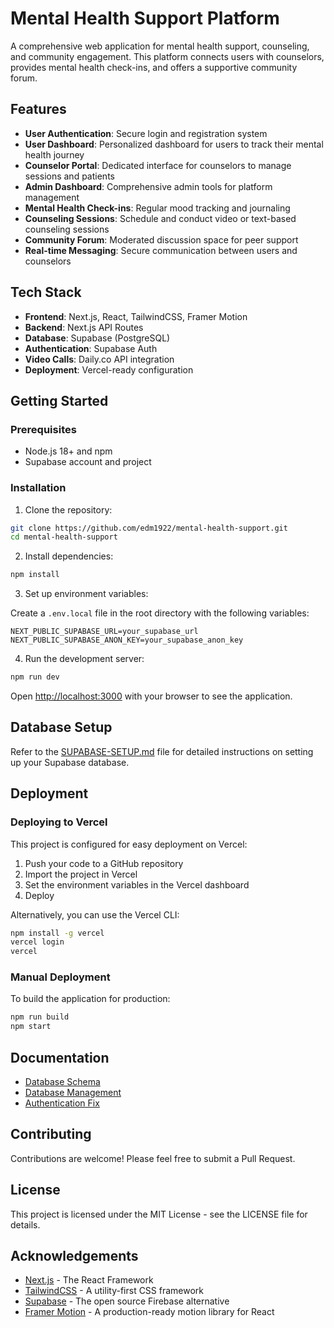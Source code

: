 # Mental Health Support Platform

A comprehensive web application for mental health support, counseling, and community engagement. This platform connects users with counselors, provides mental health check-ins, and offers a supportive community forum.

## Features

- **User Authentication**: Secure login and registration system
- **User Dashboard**: Personalized dashboard for users to track their mental health journey
- **Counselor Portal**: Dedicated interface for counselors to manage sessions and patients
- **Admin Dashboard**: Comprehensive admin tools for platform management
- **Mental Health Check-ins**: Regular mood tracking and journaling
- **Counseling Sessions**: Schedule and conduct video or text-based counseling sessions
- **Community Forum**: Moderated discussion space for peer support
- **Real-time Messaging**: Secure communication between users and counselors

## Tech Stack

- **Frontend**: Next.js, React, TailwindCSS, Framer Motion
- **Backend**: Next.js API Routes
- **Database**: Supabase (PostgreSQL)
- **Authentication**: Supabase Auth
- **Video Calls**: Daily.co API integration
- **Deployment**: Vercel-ready configuration

## Getting Started

### Prerequisites

- Node.js 18+ and npm
- Supabase account and project

### Installation

1. Clone the repository:

```bash
git clone https://github.com/edm1922/mental-health-support.git
cd mental-health-support
```

2. Install dependencies:

```bash
npm install
```

3. Set up environment variables:

Create a `.env.local` file in the root directory with the following variables:

```
NEXT_PUBLIC_SUPABASE_URL=your_supabase_url
NEXT_PUBLIC_SUPABASE_ANON_KEY=your_supabase_anon_key
```

4. Run the development server:

```bash
npm run dev
```

Open [http://localhost:3000](http://localhost:3000) with your browser to see the application.

## Database Setup

Refer to the [SUPABASE-SETUP.md](./SUPABASE-SETUP.md) file for detailed instructions on setting up your Supabase database.

## Deployment

### Deploying to Vercel

This project is configured for easy deployment on Vercel:

1. Push your code to a GitHub repository
2. Import the project in Vercel
3. Set the environment variables in the Vercel dashboard
4. Deploy

Alternatively, you can use the Vercel CLI:

```bash
npm install -g vercel
vercel login
vercel
```

### Manual Deployment

To build the application for production:

```bash
npm run build
npm start
```

## Documentation

- [Database Schema](./docs/database-schema.md)
- [Database Management](./docs/database-management.md)
- [Authentication Fix](./AUTHENTICATION_FIX.md)

## Contributing

Contributions are welcome! Please feel free to submit a Pull Request.

## License

This project is licensed under the MIT License - see the LICENSE file for details.

## Acknowledgements

- [Next.js](https://nextjs.org/) - The React Framework
- [TailwindCSS](https://tailwindcss.com/) - A utility-first CSS framework
- [Supabase](https://supabase.io/) - The open source Firebase alternative
- [Framer Motion](https://www.framer.com/motion/) - A production-ready motion library for React